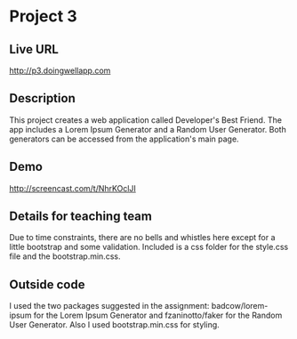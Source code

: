 # Project 3

## Live URL
<http://p3.doingwellapp.com>

## Description
This project creates a web application called Developer's Best Friend.  The app includes a Lorem Ipsum Generator and a
Random User Generator.  Both generators can be accessed from the application's main page.

## Demo
http://screencast.com/t/NhrKOclJI

## Details for teaching team
Due to time constraints, there are no bells and whistles here except for a little bootstrap and some validation.  Included is a css folder
for the style.css file and the bootstrap.min.css.

## Outside code
I used the two packages suggested in the assignment:  badcow/lorem-ipsum for the Lorem Ipsum Generator and fzaninotto/faker for
the Random User Generator.  Also I used bootstrap.min.css for styling.
